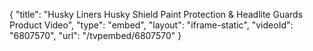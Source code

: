 {
    "title": "Husky Liners Husky Shield Paint Protection & Headlite Guards Product Video",
    "type": "embed",
    "layout": "iframe-static",
    "videoId": "6807570",
    "url": "\/tvpembed\/6807570"
}